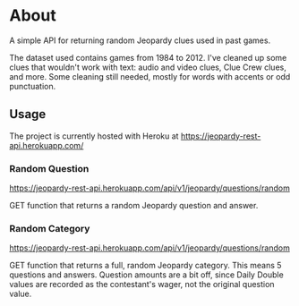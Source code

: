 # About

A simple API for returning random Jeopardy clues used in past games.

The dataset used contains games from 1984 to 2012. I've cleaned up some clues that wouldn't work with text: audio and video clues, Clue Crew clues, and more. Some cleaning still needed, mostly for words with accents or odd punctuation.

## Usage

The project is currently hosted with Heroku at https://jeopardy-rest-api.herokuapp.com/

### Random Question

https://jeopardy-rest-api.herokuapp.com/api/v1/jeopardy/questions/random

GET function that returns a random Jeopardy question and answer.

### Random Category

https://jeopardy-rest-api.herokuapp.com/api/v1/jeopardy/questions/random

GET function that returns a full, random Jeopardy category. This means 5 questions and answers. Question amounts are a bit off, since Daily Double values are recorded as the contestant's wager, not the original question value.
